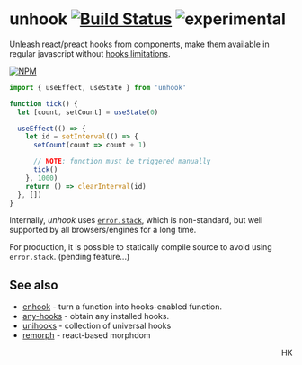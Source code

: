 # unhook [![Build Status](https://travis-ci.org/unihooks/unhook.svg?branch=master)](https://travis-ci.org/unihooks/unhook) ![experimental](https://img.shields.io/badge/stability-experimental-yellow)

Unleash react/preact hooks from components, make them available in regular javascript without [hooks limitations](https://reactjs.org/docs/hooks-rules.html).

[![NPM](https://nodei.co/npm/unhook.png?mini=true)](https://nodei.co/npm/unhook/)

```js
import { useEffect, useState } from 'unhook'

function tick() {
  let [count, setCount] = useState(0)

  useEffect(() => {
    let id = setInterval(() => {
      setCount(count => count + 1)

      // NOTE: function must be triggered manually
      tick()
    }, 1000)
    return () => clearInterval(id)
  }, [])
}
```

Internally, _unhook_ uses [`error.stack`](https://developer.mozilla.org/en-US/docs/Web/JavaScript/Reference/Global_Objects/Error/stack), which is non-standard, but well supported by all browsers/engines for a long time.

For production, it is possible to statically compile source to avoid using `error.stack`. (pending feature...)
<!-- For production, use [babel-plugin-unhook](https://ghub.io/unihooks/unhook). -->

## See also

* [enhook](https://ghub.io/enhook) - turn a function into hooks-enabled function.
* [any-hooks](https://ghub.io/any-hooks) - obtain any installed hooks.
* [unihooks](https://ghub.io/unihooks) - collection of universal hooks
* [remorph](https://ghub.io/@dy/remorph) - react-based morphdom

<p align="right">HK</p>
